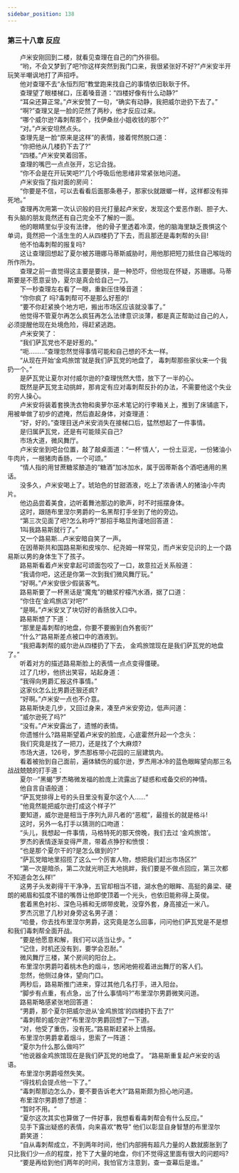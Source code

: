 ```yaml
---
sidebar_position: 138
---
```

### 第三十八章 反应  


　　卢米安刚回到二楼，就看见查理在自己的门外徘徊。  
　　“哟，不会又梦到了吧?你这样突然到我门口来，我很紧张好不好?”卢米安半开玩笑半嘲讽地打了声招呼。  
　　他对查理不去“永恒烈阳”教堂跑来找自己的事情依旧耿耿于怀。  
　　查理望了眼楼梯口，压着嗓音道：“四楼好像有什么动静?”  
　　“耳朵还算正常。”卢米安赞了一句，“确实有动静，我把威尔逊扔下去了。”  
　　“啊?”查理又是一脸的茫然了两秒，他才反应过来。  
　　“哪个威尔逊?毒刺帮那个，找伊桑丝小姐收钱的那个?”  
　　“对。”卢米安坦然点头。  
　　查理先是一脸“原来是这样”的表情，接着愕然脱口道：  
　　“你把他从几楼扔下去了?”  
　　“四楼。”卢米安笑着回答。  
　　查理的嘴巴一点点张开，忘记合拢。  
　　“你不会是在开玩笑吧?”几个呼吸后他思绪非常紧张地问道。  
　　卢米安指了指对面的房间：  
　　“你要是不信，可以去看看后面那条巷子，那家伙就跟螂一样，这样都没有摔死地。”  
　　查理再次用第一次认识般的目光打量起卢米安，发现这个爱恶作剧、胆子大、有头脑的朋友竟然还有自己完全不了解的一面。  
　　他的眼睛里似乎没有法律， 他的骨子里透着冷漠，他的脑海里缺乏畏惧这个单词，竟然把一个活生生的人从四楼扔了下去，而且那还是毒刺帮的头目!  
　　他不怕毒刺帮的报复吗?  
　　这让查理回想起了夏尔被苏珊娜马蒂斯威胁时，用他那把短刀抵住自己喉咙的所作所为。  
　　查理之前一直觉得这主要是要挟，是一种恐吓，但他现在怀疑，苏珊娜。马蒂斯要是不愿意妥协，夏尔是真会给自己一刀。  
　　下一秒查理左右看了一眼，重新压住嗓音道：  
　　“你你疯了 吗?毒刺帮可不是那么好惹的!  
　　“要不你赶紧换个地方吧，搬出市场区应该就没事了。”  
　　他觉得不管夏尔再怎么疯狂再怎么法律意识淡薄，都是真正帮助过自己的人，必须提醒他现在处境危险，得赶紧逃跑。  
　　卢米安笑了：  
　　“我们萨瓦党也不是好惹的。”  
　　“呃………”查理忽然觉得事情可能和自己想的不太一样。  
　　“从现在开始‘金鸡旅馆’就是我们萨瓦党的地盘了， 毒刺帮那些家伙来一个我扔一个。”  
　　是萨瓦党让夏尔对付威尔逊的?查理恍然大悟，放下了一半的心。  
　　既然是萨瓦党主动挑衅，那肯定有应对毒刺帮反扑的办法，不需要他这个失业的穷人操心。  
　　卢米安将装着套换洗衣物和奥萝尔巫术笔记的行李箱关上，推到了床铺底下，用被单做了初步的遮掩，然后直起身体，对查理道：  
　　“好，好的。”查理目送卢米安消失在接梯口后，猛然想起了一件事情。  
　　是归属萨瓦党，还是有可能赎买自己?  
　　市场大道，微风舞厅。  
　　卢米安坐到吧台位置，敲了敲桌面道：“一杯‘情人’，一份土豆泥，一份猪油小牛肉片，一根猪肉香肠，一个可颂。”  
　　“情人指的用甘蔗糖浆酿造的“糖酒”加冰加水，属于因蒂斯各个酒吧通用的黑话。  
　　没多久，卢米安喝上了。琥珀色的甘甜酒液，吃上了浓香诱人的猪油小牛肉片。  
　　他边品尝着美食，边听着舞池那边的歌声，时不时摇摆身体。  
　　这时，跟随布里涅尔男爵的一名黑帮打手坐到了他的旁边。  
　　“第三次见面了吧?怎么称呼?”那招手略显拘谨地回答道：  
　　1叫我路易斯就行了。”  
　　又一个路易斯…卢米安暗自笑了一声。  
　　在因蒂斯共和国路易斯和皮埃尔、纪尧姆一样常见，而卢米安见识的上一个路易斯以男的身体生下了孩子。  
　　路易斯看着卢米安拿起可颂面包咬了一口，故意拉近关系般道：  
　　“我请你吧，这还是你第一次到我们微风舞厅玩。”  
　　“好啊。”卢米安很少假装客气。  
　　路易斯要了一杯黑话是“魔鬼”的糖浆柠檬汽水酒，据了口道：  
　　“你住在’金鸡旅店’对吧?”  
　　“是啊。”卢米安叉了块切好的香肠放入口中。  
　　路易斯想了下道：  
　　“那里是毒刺帮的地盘，你要不要搬到白外套街?”  
　　“什么?”路易斯差点被口中的酒液到。  
　　“我把毒刺帮的威尔逊从四楼扔了下去， 金鸡旅馆现在是我们萨瓦党的地盘了。”  
　　听着对方的描述路易斯脸上的表情一点点变得僵硬。  
　　过了几t秒，他挤出笑容，站起身道：  
　　“我得向男爵汇报这件事情。”  
　　这家伙怎么比男爵还狠还疯?  
　　“好啊。”卢米安一点也不介意。  
　　路易斯快走几步，又回过身来，凑至卢米安旁边，低声问道：  
　　“威尔逊死了吗?”  
　　“没有。”卢米安露出了，遗憾的表情。  
　　你遗憾什么?路易斯望着卢米安的脸庞，心底霍然升起一个念头：  
　　我们究竟是找了一把刀，还是找了个大麻烦?  
　　市场大道，126号，罗杰那栋带小花园的三层建筑内。  
　　看着被抬到自己面前，遍体鳞伤的威尔逊，罗杰用冰冷的蓝色眼眸望向那三名战战兢兢的打手道：  
　　夏尔···“黑蝎”罗杰略微发福的脸庞上流露出了疑惑和戒备交织的神情。  
　　他自言自语般道：  
　　“萨瓦党排得上号的头目里没有夏尔这个人……“  
　　“他竟然能把威尔逊打成这个样子?”  
　　要知道，威尔逊是相当于序列九非凡者的“恶棍”，最擅长的就是格斗!  
　　这时，另外一名打手以猜测的口吻道：  
　　“头儿，我想起一件事情，马格特死的那天傍晚，我们去过 ‘金鸡旅馆’。  
　　罗杰的表情逐渐变得严肃，带着点狰狞和愤恨：  
　　“也是那个夏尔干的?是怎么做到的?“  
　　“萨瓦党暗地里招揽了这么一个厉害人物，想把我们赶出市场区?”  
　　“第一次是暗杀，第二次就光明正大地挑衅，我们要是不做点回应，第三次都不知道会怎么样!”  
　　这男子头发剃得干干净净，五官却相当不错，湖水色的眼眸、高挺的鼻梁、硬朗的褐眉和弧度不错的嘴唇让他即使顶着一个光头，也依旧能称得上英俊。  
　　套着黑色衬衫、深色马裤和无绑带皮靴，没穿外套，身高接近一米八。  
　　罗杰沉思了几秒对身旁这名男子道：  
　　“哈曼，你去找布里涅尔男爵，这究竟是怎么回事，问问他们萨瓦党是不是想和我们毒刺帮全面开战。  
　　”要是他愿意和解，我们可以适当让步。“  
　　“记住，时机还没有到，要学会忍耐。”  
　　微风舞厅三楼，某个房间的阳台上。  
　　布里涅尔男爵叼着桃木色的烟斗，悠闲地俯视着进出舞厅的客人们。  
　　忽然，他侧过身体，望向门口。  
　　两秒后，路易斯推门进来，穿过其他几名打手，进入阳台。  
　　“脚步有点重，有点急，出了什么事情吗?”布里涅尔男爵微笑问道。  
　　路易斯略感紧张地回答道：  
　　“男爵，那个夏尔把威尔逊从‘金鸡旅馆’的四楼扔下去了!“  
　　“毒刺帮的威尔逊?”布里涅尔男爵回想了一下道。  
　　“对，他受了重伤，没有死。”路易斯赶紧补上情报。  
　　布里涅尔男爵拿着烟斗，思索了一阵道：  
　　“夏尔为什么那么做吗?”  
　　“他说器金鸡旅馆现在是我们萨瓦党的地盘了。 ”路易斯重复起卢米安的话语。  
　　布里涅尔男爵哑然失笑。  
　　“得找机会提点他一下了。”  
　　“毒刺帮那边怎么办，要不要告诉老大?”路易斯颇为担心地问道。  
　　布里涅尔男爵想了想道：  
　　“暂时不用。“  
　　“夏尔这次其实也算做了一件好事，我想看看毒刺帮会有什么反应。”  
　　见手下露出疑惑的表情，向来喜欢“教导” 他们以彰显自身智慧的布里涅尔  
　　爵笑道：  
　　“自从毒刺帮成立，不到两年时间，他们内部拥有超凡力量的人数就膨胀到了只比我们少一点的程度，抢下了大量的地盘，你们不觉得这里面有很大的问题吗?  
　　“要是再给到他们两年的时间，我怕官方注意到，查一查幕后是谁。”  
